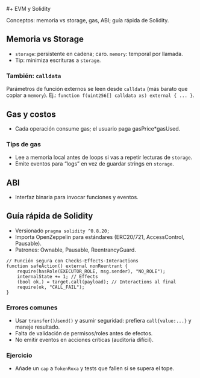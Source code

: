 #+ EVM y Solidity

Conceptos: memoria vs storage, gas, ABI; guía rápida de Solidity.

## Memoria vs Storage
- `storage`: persistente en cadena; caro. `memory`: temporal por llamada.
- Tip: minimiza escrituras a `storage`.

### También: `calldata`
Parámetros de función externos se leen desde `calldata` (más barato que copiar a `memory`). Ej.: `function f(uint256[] calldata xs) external { ... }`.

## Gas y costos
- Cada operación consume gas; el usuario paga gasPrice*gasUsed.

### Tips de gas
- Lee a memoria local antes de loops si vas a repetir lecturas de `storage`.
- Emite eventos para “logs” en vez de guardar strings en `storage`.

## ABI
- Interfaz binaria para invocar funciones y eventos.

## Guía rápida de Solidity
- Versionado `pragma solidity ^0.8.20;`
- Importa OpenZeppelin para estándares (ERC20/721, AccessControl, Pausable).
- Patrones: Ownable, Pausable, ReentrancyGuard.

```solidity
// Función segura con Checks-Effects-Interactions
function safeAction() external nonReentrant {
    require(hasRole(EXECUTOR_ROLE, msg.sender), "NO_ROLE");
    internalState += 1; // Effects
    (bool ok,) = target.call(payload); // Interactions al final
    require(ok, "CALL_FAIL");
}
```

### Errores comunes
- Usar `transfer()`/`send()` y asumir seguridad: prefiera `call{value:...}` y maneje resultado.
- Falta de validación de permisos/roles antes de efectos.
- No emitir eventos en acciones críticas (auditoría difícil).

### Ejercicio
- Añade un `cap` a `TokenRoxa` y tests que fallen si se supera el tope.

